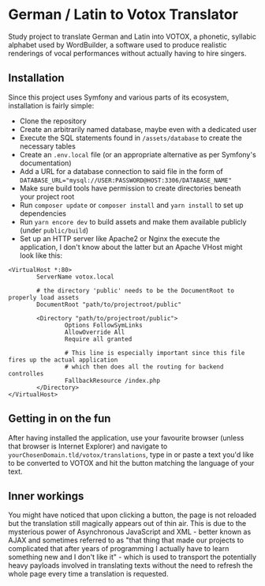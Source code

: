 # German / Latin to Votox Translator

Study project to translate German and Latin into VOTOX, a phonetic, syllabic alphabet used by 
WordBuilder, a software used to produce realistic renderings of vocal performances 
without actually having to hire singers.  

## Installation

Since this project uses Symfony and various parts of its ecosystem, installation is fairly simple:

- Clone the repository
- Create an arbitrarily named database, maybe even with a dedicated user
- Execute the SQL statements found in `/assets/database` to create the necessary tables
- Create an `.env.local` file (or an appropriate alternative as per Symfony's documentation)
- Add a URL for a database connection to said file in the form of `DATABASE_URL="mysql://USER:PASSWORD@HOST:3306/DATABASE_NAME"`
- Make sure build tools have permission to create directories beneath your project root
- Run `composer update` or `composer install` and `yarn install` to set up dependencies
- Run `yarn encore dev` to build assets and make them available publicly (under `public/build`)
- Set up an HTTP server like Apache2 or Nginx the execute the application, 
I don't know about the latter but an Apache VHost might look like this:

```apacheconfig
<VirtualHost *:80>
        ServerName votox.local

        # the directory 'public' needs to be the DocumentRoot to properly load assets
        DocumentRoot "path/to/projectroot/public"

        <Directory "path/to/projectroot/public">
                Options FollowSymLinks
                AllowOverride All
                Require all granted
				
                # This line is especially important since this file fires up the actual application
                # which then does all the routing for backend controlles
                FallbackResource /index.php
        </Directory>
</VirtualHost>
```

## Getting in on the fun

After having installed the application, use your favourite browser (unless that browser is Internet Explorer)
and navigate to `yourChosenDomain.tld/votox/translations`, type in or paste a text you'd like to be converted to VOTOX
and hit the button matching the language of your text.

## Inner workings

You might have noticed that upon clicking a button, the page is not reloaded but the translation still magically appears out of thin air.
This is due to the mysterious power of Asynchronous JavaScript and XML - better known as AJAX and sometimes referred to as "that thing that made our projects to complicated 
that after years of programming I actually have to learn something new and I don't like it" - which is used to transport
the potentially heavy payloads involved in translating texts without the need to refresh the whole page every time a translation is requested. 